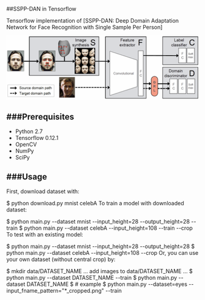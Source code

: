 ##SSPP-DAN in Tensorflow

Tensorflow implementation of [SSPP-DAN: Deep Domain Adaptation Network for Face Recognition with Single Sample Per Person]

![Alt text](./figure/overallflow.PNG)



###Prerequisites
-------------
* Python 2.7
* Tensorflow 0.12.1
* OpenCV
* NumPy
* SciPy

###Usage
-------------
First, download dataset with:

$ python download.py mnist celebA
To train a model with downloaded dataset:

$ python main.py --dataset mnist --input_height=28 --output_height=28 --train
$ python main.py --dataset celebA --input_height=108 --train --crop
To test with an existing model:

$ python main.py --dataset mnist --input_height=28 --output_height=28
$ python main.py --dataset celebA --input_height=108 --crop
Or, you can use your own dataset (without central crop) by:

$ mkdir data/DATASET_NAME
... add images to data/DATASET_NAME ...
$ python main.py --dataset DATASET_NAME --train
$ python main.py --dataset DATASET_NAME
$ # example
$ python main.py --dataset=eyes --input_fname_pattern="*_cropped.png" --train
